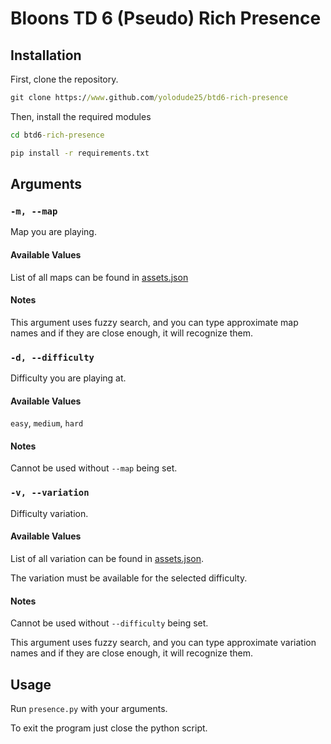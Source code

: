 # Bloons TD 6 (Pseudo) Rich Presence

## Installation

First, clone the repository.

```cmd
git clone https://www.github.com/yolodude25/btd6-rich-presence
```

Then, install the required modules

```cmd
cd btd6-rich-presence
```

```cmd
pip install -r requirements.txt
```

## Arguments

### `-m, --map`

Map you are playing.

#### Available Values

List of all maps can be found in [assets.json](assets.json)

#### Notes

This argument uses fuzzy search, and you can type approximate map names and if they are close enough, it will recognize them.

### `-d, --difficulty`

Difficulty you are playing at.

#### Available Values

`easy`, `medium`, `hard`

#### Notes

Cannot be used without `--map` being set.

### `-v, --variation`

Difficulty variation.

#### Available Values

List of all variation can be found in [assets.json](/assets.json).

The variation must be available for the selected difficulty.

#### Notes

Cannot be used without `--difficulty` being set.

This argument uses fuzzy search, and you can type approximate variation names and if they are close enough, it will recognize them.

## Usage

Run `presence.py` with your arguments.

To exit the program just close the python script.
